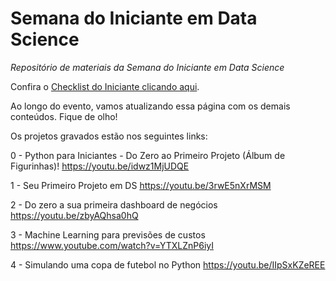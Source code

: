 # Semana do Iniciante em Data Science

*Repositório de materiais da Semana do Iniciante em Data Science*

Confira o [Checklist do Iniciante clicando aqui](https://github.com/gitflai/Semana-do-Iniciante-em-Data-Science/blob/main/Checklist%20do%20Iniciante%20em%20Data%20Science.pdf).

Ao longo do evento, vamos atualizando essa página com os demais conteúdos. Fique de olho!

Os projetos gravados estão nos seguintes links:

0 - Python para Iniciantes - Do Zero ao Primeiro Projeto (Álbum de Figurinhas)!
https://youtu.be/idwz1MjUDQE

1 - Seu Primeiro Projeto em DS
https://youtu.be/3rwE5nXrMSM

2 - Do zero a sua primeira dashboard de negócios
https://youtu.be/zbyAQhsa0hQ

3 - Machine Learning para previsões de custos
https://www.youtube.com/watch?v=YTXLZnP6iyI

4 - Simulando uma copa de futebol no Python 
https://youtu.be/IIpSxKZeREE


